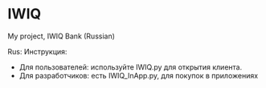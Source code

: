 # IWIQ
My project, IWIQ Bank (Russian)

Rus:
 Инструкция:
 - Для пользователей: используйте IWIQ.py для открытия клиента.
 - Для разработчиков: есть IWIQ_InApp.py, для покупок в приложениях
